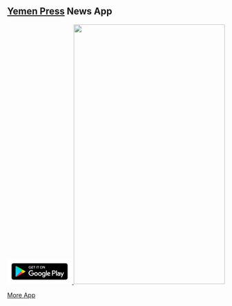 ## [Yemen Press](https://play.google.com/store/apps/details?id=com.wneet.yp) News App

<a href="https://play.google.com/store/apps/details?id=com.wneet.yp" target="_blank">
            <img src="https://github.com/muhammadalkhalaf/My-Previous-Apps/blob/master/google-play-badge.png" width="150">
          </a>

<img src="https://github.com/muhammadalkhalaf/My-Previous-Apps/blob/master/GIF%20Images/YemenPress_preview.gif" width="350" height="600" />

[More App](https://github.com/muhammadalkhalaf/My-Previous-Apps/blob/master/my-previous-android-apps.md)


